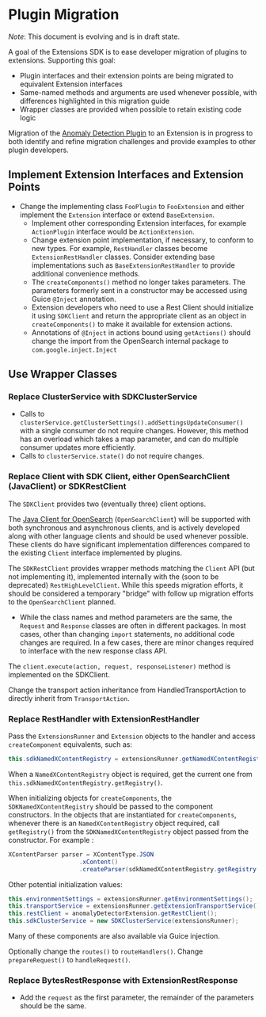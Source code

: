 # Plugin Migration

*Note*: This document is evolving and is in draft state.

A goal of the Extensions SDK is to ease developer migration of plugins to extensions.  Supporting this goal:
 - Plugin interfaces and their extension points are being migrated to equivalent Extension interfaces
 - Same-named methods and arguments are used whenever possible, with differences highlighted in this migration guide
 - Wrapper classes are provided when possible to retain existing code logic

Migration of the [Anomaly Detection Plugin](https://github.com/opensearch-project/anomaly-detection) to an Extension is in progress to both identify and refine migration challenges and provide examples to other plugin developers.

## Implement Extension Interfaces and Extension Points

 - Change the implementing class `FooPlugin` to `FooExtension` and either implement the `Extension` interface or extend `BaseExtension`.
   - Implement other corresponding Extension interfaces, for example `ActionPlugin` interface would be `ActionExtension`.
   - Change extension point implementation, if necessary, to conform to new types. For example, `RestHandler` classes become `ExtensionRestHandler` classes. Consider extending base implementations such as `BaseExtensionRestHandler` to provide additional convenience methods.
   - The `createComponents()` method no longer takes parameters. The parameters formerly sent in a constructor may be accessed using Guice `@Inject` annotation.
   - Extension developers who need to use a Rest Client should initialize it using `SDKClient` and return the appropriate client as an object in `createComponents()` to make it available for extension actions.
   - Annotations of `@Inject` in actions bound using `getActions()` should change the import from the OpenSearch internal package to `com.google.inject.Inject`

## Use Wrapper Classes

### Replace ClusterService with SDKClusterService

 - Calls to `clusterService.getClusterSettings().addSettingsUpdateConsumer()` with a single consumer do not require changes.  However, this method has an overload which takes a map parameter, and can do multiple consumer updates more efficiently.
 - Calls to `clusterService.state()` do not require changes.

### Replace Client with SDK Client, either OpenSearchClient (JavaClient) or SDKRestClient

The `SDKClient` provides two (eventually three) client options.

The [Java Client for OpenSearch](https://github.com/opensearch-project/opensearch-java) (`OpenSearchClient`) will be supported with both synchronous and asynchronous clients, and is actively developed along with other language clients and should be used whenever possible. These clients do have significant implementation differences compared to the existing `Client` interface implemented by plugins.

The `SDKRestClient` provides wrapper methods matching the `Client` API (but not implementing it), implemented internally with the (soon to be deprecated) `RestHighLevelClient`.  While this speeds migration efforts, it should be considered a temporary "bridge" with follow up migration efforts to the `OpenSearchClient` planned.
 - While the class names and method parameters are the same, the `Request` and `Response` classes are often in different packages. In most cases, other than changing `import` statements, no additional code changes are required. In a few cases, there are minor changes required to interface with the new response class API.

The `client.execute(action, request, responseListener)` method is implemented on the SDKClient.

Change the transport action inheritance from HandledTransportAction to directly inherit from `TransportAction`.

### Replace RestHandler with ExtensionRestHandler

Pass the `ExtensionsRunner` and `Extension` objects to the handler and access `createComponent` equivalents, such as:
```java
this.sdkNamedXContentRegistry = extensionsRunner.getNamedXContentRegistry();
```

When a `NamedXContentRegistry` object is required, get the current one from `this.sdkNamedXContentRegistry.getRegistry()`.

When initializing objects for `createComponents`, the `SDKNamedXContentRegistry` should be passed to the component constructors. In the objects that are instantiated for `createComponents`, whenever there is an `NamedXContentRegistry` object required, call `getRegistry()` from the `SDKNamedXContentRegistry` object passed from the constructor. For example :
```java
XContentParser parser = XContentType.JSON
                    .xContent()
                    .createParser(sdkNamedXContentRegistry.getRegistry(), LoggingDeprecationHandler.INSTANCE, value);
```

Other potential initialization values:
```java
this.environmentSettings = extensionsRunner.getEnvironmentSettings();
this.transportService = extensionsRunner.getExtensionTransportService();
this.restClient = anomalyDetectorExtension.getRestClient();
this.sdkClusterService = new SDKClusterService(extensionsRunner);
```

Many of these components are also available via Guice injection.

Optionally change the `routes()` to `routeHandlers()`.  Change `prepareRequest()` to `handleRequest()`.

### Replace BytesRestResponse with ExtensionRestResponse

 - Add the `request` as the first parameter, the remainder of the parameters should be the same.
